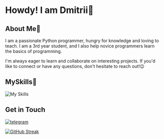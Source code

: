 # Howdy! I am Dmitrii🤘

## About Me🔭

I am a passionate Python programmer, hungry for knowledge and loving to teach. I am a 3rd year student, and I also help novice programmers learn the basics of programming.

I'm always eager to learn and collaborate on interesting projects. If you'd like to connect or have any questions, don't hesitate to reach out!😉
## MySkills🥞
![My Skills](https://go-skill-icons.vercel.app/api/icons?i=py,github,matplotlib,seaborn,numpy,mongodb,sqlite,sklearn,canva&perline=3)



## Get in Touch

[![telegram](https://img.shields.io/badge/telegram-%2326A5E4.svg?&style=for-the-badge&logo=telegram&logoColor=white)](https://t.me/HardPacific)

[![GitHub Streak](https://streak-stats.demolab.com?user=HardPacific&theme=dark&type=png)](https://git.io/streak-stats)

